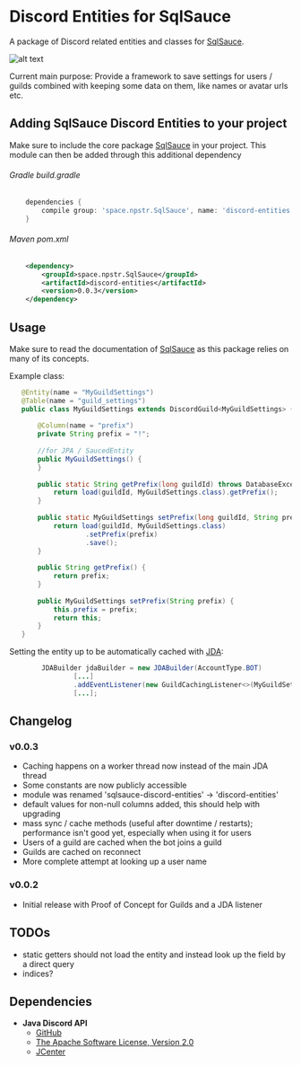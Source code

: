 # Discord Entities for SqlSauce

A package of Discord related entities and classes for [SqlSauce](https://github.com/napstr/SqlSauce).

![alt text](https://i.imgur.com/FgnBhVR.gif "Discord API robo mech stuff gif")

Current main purpose: Provide a framework to save settings for users / guilds combined with keeping some data on them,
like names or avatar urls etc.


## Adding SqlSauce Discord Entities to your project

Make sure to include the core package [SqlSauce](https://github.com/napstr/SqlSauce) in your project.
This module can then be added through this additional dependency

###### Gradle build.gradle
```groovy
    dependencies {
        compile group: 'space.npstr.SqlSauce', name: 'discord-entities', version: '0.0.3'
    }

```

###### Maven pom.xml
```xml
    <dependency>
        <groupId>space.npstr.SqlSauce</groupId>
        <artifactId>discord-entities</artifactId>
        <version>0.0.3</version>
    </dependency>
```


## Usage

Make sure to read the documentation of [SqlSauce](https://github.com/napstr/SqlSauce) as this package relies on many of its concepts.

Example class:

```java
   @Entity(name = "MyGuildSettings")
   @Table(name = "guild_settings")
   public class MyGuildSettings extends DiscordGuild<MyGuildSettings> {
   
       @Column(name = "prefix")
       private String prefix = "!";
   
       //for JPA / SaucedEntity
       public MyGuildSettings() {
       }
   
       public static String getPrefix(long guildId) throws DatabaseException {
           return load(guildId, MyGuildSettings.class).getPrefix();
       }
   
       public static MyGuildSettings setPrefix(long guildId, String prefix) throws DatabaseException {
           return load(guildId, MyGuildSettings.class)
                   .setPrefix(prefix)
                   .save();
       }
   
       public String getPrefix() {
           return prefix;
       }
   
       public MyGuildSettings setPrefix(String prefix) {
           this.prefix = prefix;
           return this;
       }
   }
```

Setting the entity up to be automatically cached with [JDA](https://github.com/DV8FromTheWorld/JDA):

```java
        JDABuilder jdaBuilder = new JDABuilder(AccountType.BOT)
                [...]
                .addEventListener(new GuildCachingListener<>(MyGuildSettings.class))
                [...];
```


## Changelog

### v0.0.3
- Caching happens on a worker thread now instead of the main JDA thread
- Some constants are now publicly accessible
- module was renamed 'sqlsauce-discord-entities' -> 'discord-entities'
- default values for non-null columns added, this should help with upgrading
- mass sync / cache methods (useful after downtime / restarts); performance isn't good yet, especially when using it for users
- Users of a guild are cached when the bot joins a guild
- Guilds are cached on reconnect
- More complete attempt at looking up a user name


### v0.0.2
- Initial release with Proof of Concept for Guilds and a JDA listener


## TODOs

- static getters should not load the entity and instead look up the field by a direct query
- indices?


## Dependencies

- **Java Discord API**
  - [GitHub](https://github.com/DV8FromTheWorld/JDA)
  - [The Apache Software License, Version 2.0](http://www.apache.org/licenses/LICENSE-2.0.txt)
  - [JCenter](https://bintray.com/dv8fromtheworld/maven/JDA)